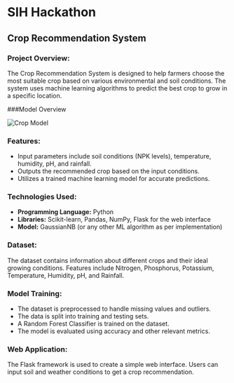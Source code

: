 # SIH Hackathon
## Crop Recommendation System

### Project Overview:

The Crop Recommendation System is designed to help farmers choose the most suitable crop based on various environmental and soil conditions. The system uses machine learning algorithms to predict the best crop to grow in a specific location.

###Model Overview

![Crop Model](https://github.com/user-attachments/assets/970c82d7-f0e1-4a6e-ab85-21f5a08c3faa)

### Features:

- Input parameters include soil conditions (NPK levels), temperature, humidity, pH, and rainfall.
- Outputs the recommended crop based on the input conditions.
- Utilizes a trained machine learning model for accurate predictions.

### Technologies Used:

- **Programming Language:** Python
- **Libraries:** Scikit-learn, Pandas, NumPy, Flask for the web interface
- **Model:** GaussianNB (or any other ML algorithm as per implementation)

### Dataset:

The dataset contains information about different crops and their ideal growing conditions. Features include Nitrogen, Phosphorus, Potassium, Temperature, Humidity, pH, and Rainfall.

### Model Training:

- The dataset is preprocessed to handle missing values and outliers.
- The data is split into training and testing sets.
- A Random Forest Classifier is trained on the dataset.
- The model is evaluated using accuracy and other relevant metrics.

### Web Application:

The Flask framework is used to create a simple web interface. Users can input soil and weather conditions to get a crop recommendation.
